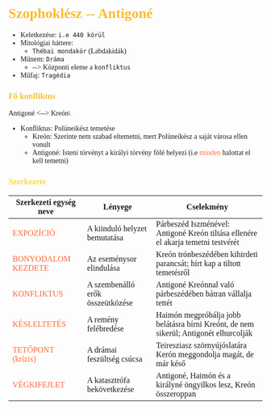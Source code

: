 <span style = "font-family:'cascadia code'">

<span style="color:#ff6835"></span>
<span style="color:#fabd2f"></span>

# <span style="color:#fabd2f"> Szophoklész -- Antigoné

- Keletkezése: `i.e 440 körül`
- Mitológiai háttere: 
  - `Thébai mondakör` (Labdakidák)
- Műnem: `Dráma`
  - --> Központi eleme a `konfliktus`
- Műfaj: `Tragédia`

### <span style="color:#fabd2f">Fő konfliktus
Antigoné <--> Kreón\
- Konfliktus: Polüneikész temetése
  - Kreón: Szerinte nem szabad eltemetni, mert Polüneikész a saját városa ellen vonult
  - Antigoné: Isteni törvényt a királyi törvény fölé helyezi (i.e <span style="color:#ff6835">minden</span> halottat el kell temetni)
### <span style="color:#fadb2f">Szerkezete
|Szerkezeti egység neve|Lényege|Cselekmény|
|-----|-----|-----|
|<span style="color:#ff6835">EXPOZÍCIÓ|A kiinduló helyzet bemutatása|Párbeszéd Iszménével: Antigoné Kreón tiltása ellenére el akarja temetni testvérét|
|<span style="color:#ff6835">BONYODALOM KEZDETE|Az eseménysor elindulása| Kreón trónbeszédében kihirdeti parancsát; hírt kap a tiltott temetésről|
|<span style="color:#ff6835">KONFLIKTUS|A szembenálló erők összeütközése|Antigoné Kreónnal való párbeszédében bátran vállalja tettét|
|<span style="color:#ff6835">KÉSLELTETÉS|A remény felébredése|Haimón megpróbálja jobb belátásra bírni Kreónt, de nem sikerül; Antigonét elhurcolják|
|<span style="color:#ff6835">TETŐPONT (krízis)|A drámai feszültség csúcsa|Teiresziasz szörnyújóslatára Kerón meggondolja magát, de már késő|
|<span style="color:#ff6835">VÉGKIFEJLET|A katasztrófa bekövetkezése|Antigoné, Haimón és a királyné öngyilkos lesz, Kreón összeroppan|

